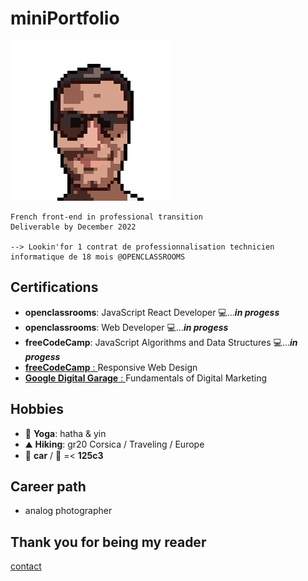 # miniPortfolio

![ID](Picture/FOTO003.png)

    French front-end in professional transition
    Deliverable by December 2022

    --> Lookin'for 1 contrat de professionnalisation technicien informatique de 18 mois @OPENCLASSROOMS

## Certifications

- **openclassrooms**: JavaScript React Developer 💻...**_in progess_**
- **openclassrooms**: Web Developer 💻...**_in progess_**
- **freeCodeCamp**: JavaScript Algorithms and Data Structures 💻...**_in progess_**
- [**freeCodeCamp** : ](https://www.freecodecamp.org/certification/git504/responsive-web-design)Responsive Web Design
- [**Google Digital Garage** : ]() Fundamentals of Digital Marketing

## Hobbies

- 🧘 **Yoga**: hatha & yin
- ⛰️ **Hiking**: gr20 Corsica / Traveling / Europe
- 🚗 **car** / 🛵 =< **125c3**

## Career path

- analog photographer

## Thank you for being my reader

[contact](https://github.com/git504)
